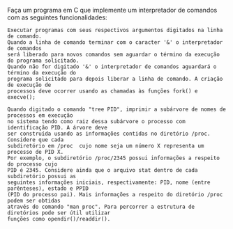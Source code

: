 Faça um programa em C que implemente um interpretador de comandos com as seguintes funcionalidades:

    Executar programas com seus respectivos argumentos digitados na linha de comando. 
    Quando a linha de comando terminar com o caracter '&' o interpretador de comandos 
    será liberado para novos comandos sem aguardar o término da execução do programa solicitado. 
    Quando não for digitado '&' o interpretador de comandos aguardará o término da execução do 
    programa solicitado para depois liberar a linha de comando. A criação de execução de 
    processos deve ocorrer usando as chamadas às funções fork() e execve();  
    
    Quando digitado o comando "tree PID", imprimir a subárvore de nomes de processos em execução 
    no sistema tendo como raiz dessa subárvore o processo com identificação PID. A árvore deve 
    ser construída usando as informações contidas no diretório /proc. Considere que cada 
    subdiretório em /proc  cujo nome seja um número X representa um processo de PID X. 
    Por exemplo, o subdiretório /proc/2345 possui informações a respeito do processo cujo 
    PID é 2345. Considere ainda que o arquivo stat dentro de cada subdiretório possui as 
    seguintes informações iniciais, respectivamente: PID, nome (entre parênteses), estado e PPID 
    (PID do processo pai). Mais informações a respeito do diretório /proc podem ser obtidas 
    através do comando "man proc". Para percorrer a estrutura de diretórios pode ser útil utilizar
    funções como opendir()/readdir().
